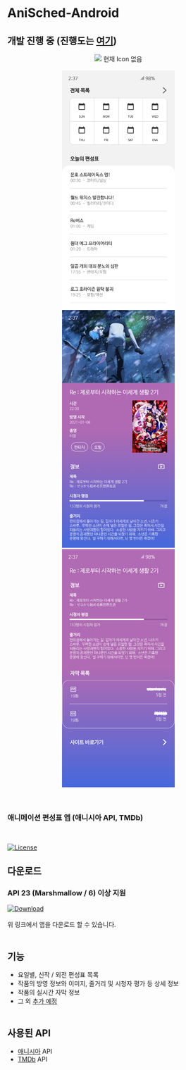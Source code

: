# AniSched-Android
## 개발 진행 중 (진행도는 [여기](https://github.com/qkdxorjs1002/AniSched-Android/projects/1))

<p align="center">
  <img src="img/icon.jpg" width="256px"/> 현재 Icon 없음
<br/><br/>
  <img src="img/main.jpg" width="256px"/> <img src="img/detail1.jpg" width="256px"/> <img src="img/detail2.jpg" width="256px"/>
</p>
<br/>

### 애니메이션 편성표 앱 (애니시아 API, TMDb)
<br/>

[![License](https://img.shields.io/badge/License-Apache%202.0-blue.svg?style=for-the-badge)](https://opensource.org/licenses/Apache-2.0)

## 다운로드
### API 23 (Marshmallow / 6) 이상 지원
[![Download](https://img.shields.io/badge/Release-Downloads-red.svg?style=for-the-badge&logo=github)](https://github.com/qkdxorjs1002/AniSched-Android/releases)<br/><br/>
위 링크에서 앱을 다운로드 할 수 있습니다.
<br/><br/>

## 기능
 - 요일별, 신작 / 외전 편성표 목록
 - 작품의 방영 정보와 이미지, 줄거리 및 시청자 평가 등 상세 정보
 - 작품의 실시간 자막 정보
 - 그 외 [추가 예정](https://github.com/qkdxorjs1002/AniSched-Android/projects/1)
<br/><br/>

## 사용된 API
 - [애니시아](https://anissia.net/) API
 - [TMDb](https://www.themoviedb.org/) API
 
